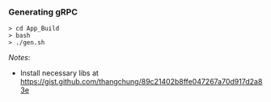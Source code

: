 ### Generating gRPC

```
> cd App_Build
> bash
> ./gen.sh
```

_Notes_:
- Install necessary libs at https://gist.github.com/thangchung/89c21402b8ffe047267a70d917d2a83e